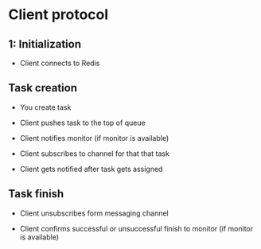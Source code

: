 # Client protocol

## 1: Initialization

 * Client connects to Redis

## Task creation

 * You create task

 * Client pushes task to the top of queue

 * Client notifies monitor (if monitor is available)

 * Client subscribes to channel for that that task

 * Client gets notified after task gets assigned

## Task finish

 * Client unsubscribes form messaging channel

 * Client confirms successful or unsuccessful finish to monitor (if monitor is available)

